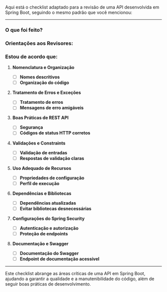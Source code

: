Aqui está o checklist adaptado para a revisão de uma API desenvolvida em Spring Boot, seguindo o mesmo padrão que você mencionou:

---

### O que foi feito?

### Orientações aos Revisores:

### Estou de acordo que:

1. **Nomenclatura e Organização**
    - [ ] **Nomes descritivos**
    <!--- Verifique se variáveis, métodos, classes, e endpoints têm nomes claros e autoexplicativos. Evite abreviações desnecessárias. -->
    - [ ] **Organização do código**
    <!--- Verifique se o código segue uma estrutura organizada, com serviços, controladores, repositórios e entidades bem separados. -->

2. **Tratamento de Erros e Exceções**
    - [ ] **Tratamento de erros**
    <!--- Verifique se exceções são tratadas adequadamente usando métodos como @ExceptionHandler, ResponseEntityExceptionHandler, ou se as exceções personalizadas foram implementadas corretamente. -->
    - [ ] **Mensagens de erro amigáveis**
    <!--- Verifique se o tratamento de exceções retorna mensagens amigáveis e detalhadas para o cliente da API (ex: HTTP status codes adequados e descrições). -->

3. **Boas Práticas de REST API**
    - [ ] **Segurança**
    <!--- Verifique se os endpoints estão adequadamente protegidos. -->
    - [ ] **Códigos de status HTTP corretos**
    <!--- Verifique se os códigos de status HTTP estão apropriados para cada resposta (200 OK, 201 Created, 404 Not Found, 500 Internal Server Error, etc.). -->
   
4. **Validações e Constraints**
    - [ ] **Validação de entradas**
    <!--- Verifique se as validações das requisições estão sendo feitas de forma adequada, utilizando anotações como @Valid, @NotNull, @Size, etc. -->
    - [ ] **Respostas de validação claras**
    <!--- Verifique se, em caso de erro de validação, o cliente recebe uma resposta clara e compreensível, com a descrição do erro. -->

5. **Uso Adequado de Recursos**
    - [ ] **Propriedades de configuração**
    <!--- Verifique se as propriedades sensíveis (chaves de API, senhas) estão armazenadas em `application.properties`, `application.yml`, ou usando variáveis de ambiente. -->
    - [ ] **Perfil de execução**
    <!--- Verifique se os perfis de execução (dev, prod) estão sendo configurados corretamente, com diferentes configurações para diferentes ambientes. -->

6. **Dependências e Bibliotecas**
    - [ ] **Dependências atualizadas**
    <!--- Verifique se as dependências do projeto (Spring Boot, Spring Data, etc.) estão atualizadas, de acordo com as últimas versões estáveis. -->
    - [ ] **Evitar bibliotecas desnecessárias**
    <!--- Verifique se bibliotecas que não são mais usadas foram removidas e se não há dependências desnecessárias no projeto. -->

7. **Configurações do Spring Security**
    - [ ] **Autenticação e autorização**
    <!--- Verifique se a autenticação e autorização estão corretamente configuradas, utilizando as classes adequadas de configuração do Spring Security. -->
    - [ ] **Proteção de endpoints**
    <!--- Verifique se os endpoints críticos estão devidamente protegidos e se a lógica de permissões foi implementada corretamente (ex: @PreAuthorize em métodos ou roles adequadas para diferentes endpoints). -->

8. **Documentação e Swagger**
    - [ ] **Documentação do Swagger**
    <!--- Verifique se a API está adequadamente documentada com o Swagger/OpenAPI, permitindo a fácil compreensão dos endpoints e suas respectivas entradas/saídas. -->
    - [ ] **Endpoint de documentação acessível**
    <!--- Verifique se o endpoint do Swagger está acessível em ambientes apropriados e configurado corretamente. -->

---

Este checklist abrange as áreas críticas de uma API em Spring Boot, ajudando a garantir a qualidade e a manutenibilidade do código, além de seguir boas práticas de desenvolvimento.